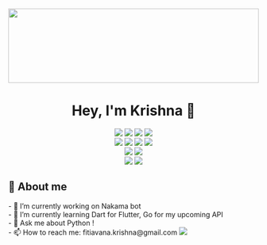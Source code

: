 <p align=center>
  <img src="https://readme-typing-svg.herokuapp.com?font=roboto+mono&color=%teal&size=21&center=true&vCenter=true&lines=Chatbot%2C%20Web%20scraping%2C%20Automation%3BPython%2C%20Dart%2C%20Go%3BLinux%20lover%F0%9F%90%A7%E2%9D%A4%EF%B8%8F%E2%9D%A4%EF%B8%8F%E2%9D%A4%EF%B8%8F" alt="">
</p>

<img src="https://raw.githubusercontent.com/matfantinel/matfantinel/master/waves.svg" width="100%" height="150">

<h1 align=center>
  Hey, I'm Krishna 👋
</h1>

<div align="center">
  <img src="https://img.shields.io/badge/-Selenium-16C636?style=for-the-badge&logo=selenium&logoColor=FFFFFF"/>
  <img src="https://img.shields.io/badge/-Python-396E9B?style=for-the-badge&logo=python&logoColor=FFFFFF"/> 
  <img src="https://img.shields.io/badge/-Chatbot-1BEFCF?style=for-the-badge&logo=chatbot&logoColor=FFFFFF"/>
  <img src="https://img.shields.io/badge/-MongoDB-00E661?style=for-the-badge&logo=mongodb&logoColor=FFFFFF"/>
  <br>
  <img src="https://img.shields.io/badge/-HTML-E44D26?&style=for-the-badge&logo=html5&logoColor=FFFFFF"/>
  <img src="https://img.shields.io/badge/-CSS-42A5F5?&style=for-the-badge&logo=css3&logoColor=FFFFFF"/>
  <img src="https://img.shields.io/badge/-JavaScript-FFCA28?style=for-the-badge&logo=javascript&logoColor=FFFFFF"/>
  <img src="https://img.shields.io/badge/-PHP-1E87E3?style=for-the-badge&logo=php&logoColor=FFFFFF"/>
  <br>
  <img src="https://img.shields.io/badge/-Go-00A7D0?&style=for-the-badge&logo=go&logoColor=FFFFFF"/>
  <img src="https://img.shields.io/badge/-Dart-00CBB2?style=for-the-badge&logo=dart&logoColor=FFFFFF"/>
  <br>
  <img src="https://img.shields.io/badge/-Linux-F9F63C?style=for-the-badge&logo=linux&logoColor=FFFFFF"/>
  <img src="https://img.shields.io/badge/-Windows-3CB7F9?style=for-the-badge&logo=windows&logoColor=FFFFFF"/>
</div>

## 📖 About me

<div>
  <div style="display: inline;">
    - 🔭 I’m currently working on Nakama bot <br>
    - 🌱 I’m currently learning Dart for Flutter, Go for my upcoming API <br>
    - 💬 Ask me about Python ! <br>
    - 📫 How to reach me: fitiavana.krishna@gmail.com
  </div>

  <div style="display: inline;">
    <img src="https://user-images.githubusercontent.com/86867653/180811936-00869bc8-3c8d-4578-af75-bbfeb1013e54.gif">
  </div
</div>


<!--
**krishna2206/krishna2206** is a ✨ _special_ ✨ repository because its `README.md` (this file) appears on your GitHub profile.

Here are some ideas to get you started:

- 🔭 I’m currently working on ...
- 🌱 I’m currently learning ...
- 👯 I’m looking to collaborate on ...
- 🤔 I’m looking for help with ...
- 💬 Ask me about ...
- 📫 How to reach me: ...
- 😄 Pronouns: ...
- ⚡ Fun fact: ...
-->
